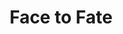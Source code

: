 ---
title:          Face to Fate
slug:           ftf

names:
  chinese:      布衣神相
  previous:     Simple Clothed Soothsayer
genre:          ancient
episodes:       30
broadcast:
  start:        2006-08-28
  end:          2006-09-28
producer:       Kwan Wing-Chung
starring:       Frankie Lam, Raymond Lam, Tavia Yeung, <mark>Selena Lee</mark>
synopsis:       According to the practice in the martial world, a duel between the virtuous sects and the evil cults is to be arranged every five years, in which five representatives from each side are involved and the winning party will be appointed the leader of the martial world for the coming five years. A number of kung-fu masters from the virtuous sects have been mysteriously assassinated before the upcoming duel. LI PO-YEE (Frankie Lam), who is an expert in martial arts and physiognomy reading, is to look for some other potential representatives. LAI YEUK-YEE (Raymond Lam), a gifted physician hired by the evil cults, has been trying to put a spoke in Po Yee’s wheel. As instructed by KO SHU-TIN (Felix Lok), the master of the Heavenly Desired Palace, Yeuk-Yee even attempts to kill Po-Yee. Tin is actually Po-Yee’s long-lost apprentice brother. When he was younger, Tin believed that the evil side would prevail as prophesied and therefore went over to the Heavenly Desire Palace. For the sake of peace and the virtuous sects, Po-Yee is already gearing up for a fight with Yeuk-Yee!
role:           lead

characters:
  -
    fullname:       Yin Ye-Loi
    altname:        Yuk Fu-Yung
    age:            20
    identity:       Owner of Yuet Loi Inn
    appearance:     5-30
---